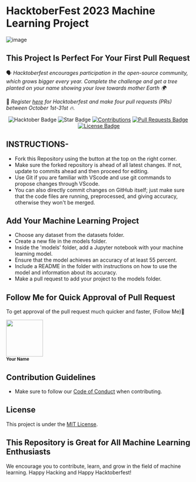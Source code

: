 # HacktoberFest 2023 Machine Learning Project 
![image](https://github.com/adit2005/Hacktoberfest_23/assets/119931302/12f68f51-4727-432d-8017-0e81894d0511)


## This Project Is Perfect For Your First Pull Request

🗣 *Hacktoberfest encourages participation in the open-source community, which grows bigger every year. Complete the challenge and get a tree planted on your name showing your love towards mother Earth 🌍*

📢 *Register [here](https://hacktoberfest.digitalocean.com) for Hacktoberfest and make four pull requests (PRs) between October 1st-31st 🔥.*

<div align="center">
<img src="https://img.shields.io/badge/hacktoberfest-2023-blueviolet" alt="Hacktober Badge"/>
<img src="https://img.shields.io/static/v1?label=%F0%9F%8C%9F&message=If%20Useful&style=style=flat&color=BC4E99" alt="Star Badge"/>
<a href="https://github.com/adit2005" ><img src="https://img.shields.io/badge/Contributions-welcome-violet.svg?style=flat&logo=git" alt="Contributions" /></a>
<a href="https://github.com/adit2005/hacktoberfest2023/pulls"><img src="https://img.shields.io/github/issues-pr/adit2005/hacktoberfest2023" alt="Pull Requests Badge"/></a>
<a href="https://github.com/adit2005/hacktoberfest2023/graphs/contributors"><img alt "GitHub contributors" src="https://img.shields.io/github/contributors/adit2005/hacktoberfest2023?color=2b9348"></a>
<a href="https://github.com/adit2005/hacktoberfest2023/blob/master/LICENSE"><img src="https://img.shields.io/github/license/adit2005/hacktoberfest2023?color=2b9348" alt="License Badge"/></a>
</div>

## INSTRUCTIONS-

- Fork this Repository using the button at the top on the right corner.
- Make sure the forked repository is ahead of all latest changes. If not, update to commits ahead and then proceed for editing.
- Use Git if you are familiar with VScode and use git commands to propose changes through VScode.
- You can also directly commit changes on GitHub itself; just make sure that the code files are running, preprocessed, and giving accuracy, otherwise they won't be merged.

## Add Your Machine Learning Project

- Choose any dataset from the datasets folder.
- Create a new file in the models folder.
- Inside the 'models' folder, add a Jupyter notebook with your machine learning model.
- Ensure that the model achieves an accuracy of at least 55 percent.
- Include a README in the folder with instructions on how to use the model and information about its accuracy.
- Make a pull request to add your project to the models folder.

## Follow Me for Quick Approval of Pull Request

To get approval of the pull request much quicker and faster, (Follow Me)🚀
<tr>
    <td align="center">
        <a href="https://github.com/adit2005">
            <kbd><img src="https://avatars3.githubusercontent.com/adit2005?size=100" width="100px;" alt=""/>
        </a>
        <br />
        <sub><b>Your Name</b></sub>
    </td>
</tr>

## Contribution Guidelines

- Make sure to follow our [Code of Conduct](CODE_OF_CONDUCT.md) when contributing.

## License

This project is under the [MIT License](LICENSE).

## This Repository is Great for All Machine Learning Enthusiasts

We encourage you to contribute, learn, and grow in the field of machine learning. Happy Hacking and Happy Hacktoberfest!
